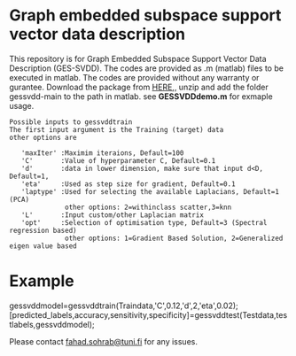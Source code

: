 # Graph embedded subspace support vector data description

This repository is for Graph Embedded Subspace Support Vector Data Description (GES-SVDD). The codes are provided as .m (matlab) files to be executed in matlab. The codes are provided without any warranty or gurantee. Download the package from [HERE](https://github.com/fahadsohrab/gessvdd/archive/main.zip),, unzip and add the folder gessvdd-main to the path in matlab. see **GESSVDDdemo.m** for exmaple usage.

```text
Possible inputs to gessvddtrain
The first input argument is the Training (target) data
other options are

   'maxIter' :Maximim iteraions, Default=100
   'C'       :Value of hyperparameter C, Default=0.1
   'd'       :data in lower dimension, make sure that input d<D, Default=1,
   'eta'     :Used as step size for gradient, Default=0.1
   'laptype' :Used for selecting the available Laplacians, Default=1 (PCA)
              other options: 2=withinclass scatter,3=knn
   'L'       :Input custom/other Laplacian matrix
   'opt'     :Selection of optimisation type, Default=3 (Spectral regression based)
              other options: 1=Gradient Based Solution, 2=Generalized eigen value based
```
# Example
gessvddmodel=gessvddtrain(Traindata,'C',0.12,'d',2,'eta',0.02);
[predicted_labels,accuracy,sensitivity,specificity]=gessvddtest(Testdata,testlabels,gessvddmodel); 

Please contact fahad.sohrab@tuni.fi for any issues.
